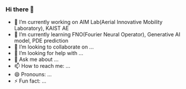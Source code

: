 ### Hi there 👋

- 🔭 I’m currently working on AIM Lab(Aerial Innovative Mobility Laboratory), KAIST AE
- 🌱 I’m currently learning FNO(Fourier Neural Operator), Generative AI model, PDE prediction
- 👯 I’m looking to collaborate on ...
- 🤔 I’m looking for help with ...
- 💬 Ask me about ...
- 📫 How to reach me: ...
- 😄 Pronouns: ...
- ⚡ Fun fact: ...
